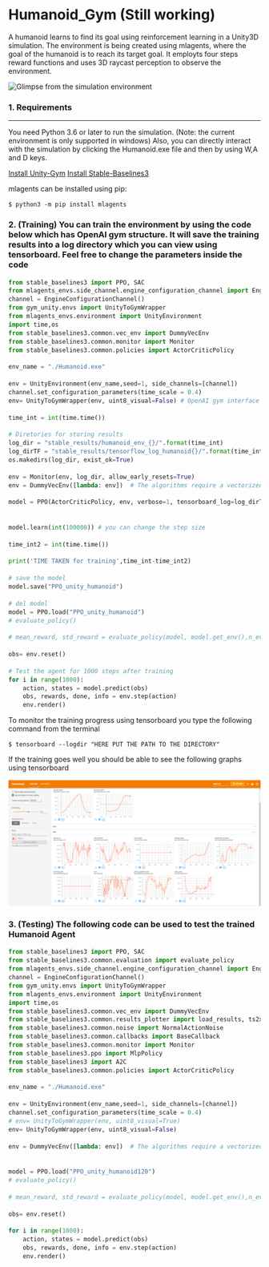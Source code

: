 # Humanoid_Gym (Still working)
A humanoid learns to find its goal using reinforcement learning in a Unity3D simulation. The environment is being created using mlagents, where the goal of the humanoid is to reach its target goal. It employts four steps reward functions and uses 3D raycast perception to observe the environment. 

![Glimpse from the simulation environment](https://github.com/surajitsaikia27/Humanoid_Gym/blob/main/humanoid_sample.gif)


###  1. Requirements
------------

You need Python 3.6 or later to run the simulation. (Note: the current environment is only supported in windows) Also, you can directly interact with the simulation by clicking the Humanoid.exe file and then by using W,A and D keys.


[Install Unity-Gym](https://github.com/Unity-Technologies/ml-agents/tree/main/gym-unity)
[Install Stable-Baselines3](https://stable-baselines3.readthedocs.io/en/master/guide/install.html)

mlagents can be installed using pip:

    $ python3 -m pip install mlagents
    
### 2. (Training) You can train the environment by using the code below which has OpenAI gym structure. It will save the training results into a log directory which you can view using tensorboard. Feel free to change the parameters inside the code

```python
from stable_baselines3 import PPO, SAC
from mlagents_envs.side_channel.engine_configuration_channel import EngineConfigurationChannel
channel = EngineConfigurationChannel()
from gym_unity.envs import UnityToGymWrapper
from mlagents_envs.environment import UnityEnvironment
import time,os
from stable_baselines3.common.vec_env import DummyVecEnv
from stable_baselines3.common.monitor import Monitor
from stable_baselines3.common.policies import ActorCriticPolicy

env_name = "./Humanoid.exe"

env = UnityEnvironment(env_name,seed=1, side_channels=[channel])
channel.set_configuration_parameters(time_scale = 0.4)
env= UnityToGymWrapper(env, uint8_visual=False) # OpenAI gym interface created using UNITY

time_int = int(time.time())

# Diretories for storing results 
log_dir = "stable_results/humanoid_env_{}/".format(time_int)
log_dirTF = "stable_results/tensorflow_log_humanoid{}/".format(time_int) 
os.makedirs(log_dir, exist_ok=True)

env = Monitor(env, log_dir, allow_early_resets=True)
env = DummyVecEnv([lambda: env])  # The algorithms require a vectorized environment to run

model = PPO(ActorCriticPolicy, env, verbose=1, tensorboard_log=log_dirTF, device='cuda')


model.learn(int(100000)) # you can change the step size

time_int2 = int(time.time())

print('TIME TAKEN for training',time_int-time_int2)

# save the model
model.save("PPO_unity_humanoid")

# del model
model = PPO.load("PPO_unity_humanoid")
# evaluate_policy()

# mean_reward, std_reward = evaluate_policy(model, model.get_env(),n_eval_episodes=10)

obs= env.reset()

# Test the agent for 1000 steps after training
for i in range(1000):
    action, states = model.predict(obs)
    obs, rewards, done, info = env.step(action)
    env.render()

```

To monitor the training progress using tensorboard you type the following command from the terminal

    $ tensorboard --logdir "HERE PUT THE PATH TO THE DIRECTORY"
 
 If the training goes well you should be able to see the following graphs using tensorboard
 
 ![Screenshot](tfresults.png)
 
 
### 3. (Testing) The following code can be used to test the trained Humanoid Agent
```python
from stable_baselines3 import PPO, SAC
from stable_baselines3.common.evaluation import evaluate_policy
from mlagents_envs.side_channel.engine_configuration_channel import EngineConfigurationChannel
channel = EngineConfigurationChannel()
from gym_unity.envs import UnityToGymWrapper
from mlagents_envs.environment import UnityEnvironment
import time,os
from stable_baselines3.common.vec_env import DummyVecEnv
from stable_baselines3.common.results_plotter import load_results, ts2xy
from stable_baselines3.common.noise import NormalActionNoise
from stable_baselines3.common.callbacks import BaseCallback 
from stable_baselines3.common.monitor import Monitor
from stable_baselines3.ppo import MlpPolicy
from stable_baselines3 import A2C
from stable_baselines3.common.policies import ActorCriticPolicy

env_name = "./Humanoid.exe"

env = UnityEnvironment(env_name,seed=1, side_channels=[channel])
channel.set_configuration_parameters(time_scale = 0.4)
# env= UnityToGymWrapper(env, uint8_visual=True)
env= UnityToGymWrapper(env, uint8_visual=False)

env = DummyVecEnv([lambda: env])  # The algorithms require a vectorized environment to run


model = PPO.load("PPO_unity_humanoid120")
# evaluate_policy()

# mean_reward, std_reward = evaluate_policy(model, model.get_env(),n_eval_episodes=10)

obs= env.reset()

for i in range(1000):
    action, states = model.predict(obs)
    obs, rewards, done, info = env.step(action)
    env.render()

```


